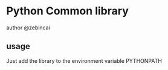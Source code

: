 # Python Common library
author @zebincai

## usage
Just add the library to the environment variable PYTHONPATH
